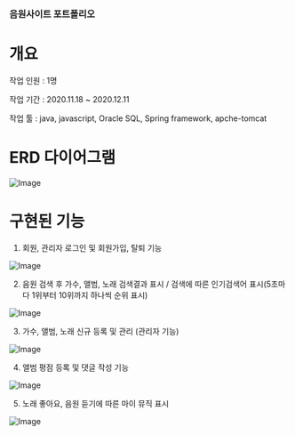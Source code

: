 ### 음원사이트 포트폴리오

# 개요

작업 인원 : 1명

작업 기간 : 2020.11.18 ~ 2020.12.11

작업 툴 : java, javascript, Oracle SQL, Spring framework, apche-tomcat

# ERD 다이어그램
![Image](https://github.com/user-attachments/assets/7908722d-c88b-4d05-a44c-0760e5801dae)

# 구현된 기능

1. 회원, 관리자 로그인 및 회원가입, 탈퇴 기능

![Image](https://github.com/user-attachments/assets/ac4e985f-4b39-40e7-a042-64ed8f610739)

2. 음원 검색 후 가수, 앨범, 노래 검색결과 표시 / 검색에 따른 인기검색어 표시(5초마다 1위부터 10위까지 하나씩 순위 표시)

![Image](https://github.com/user-attachments/assets/c545e1f1-535a-4dcc-bf4f-366906a36c3d)

3. 가수, 앨범, 노래 신규 등록 및 관리 (관리자 기능)

![Image](https://github.com/user-attachments/assets/48525a4a-98ee-4dd4-a048-17d0ff25565a)

4. 앨범 평점 등록 및 댓글 작성 기능

![Image](https://github.com/user-attachments/assets/6ad5596c-5b2f-4ba9-817a-cf6ca1564eaa)

5. 노래 좋아요, 음원 듣기에 따른 마이 뮤직 표시

![Image](https://github.com/user-attachments/assets/0be068a1-8ad4-4c83-ab4b-023aad31d4fb)
